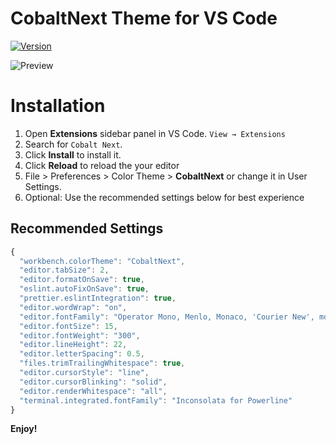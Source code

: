 # CobaltNext Theme for VS Code
[![Version](https://vsmarketplacebadge.apphb.com/version/dline.CobaltNext.svg)](https://marketplace.visualstudio.com/items?itemName=dline.CobaltNext)

![Preview](https://raw.githubusercontent.com/davidleininger/cobaltnext-vscode/master/images/screenshot.png)

# Installation

1. Open **Extensions** sidebar panel in VS Code. `View → Extensions`
2. Search for `Cobalt Next`.
3. Click **Install** to install it.
4. Click **Reload** to reload the your editor
5. File > Preferences > Color Theme > **CobaltNext** or change it in User Settings.
6. Optional: Use the recommended settings below for best experience

## Recommended Settings

```js
{
  "workbench.colorTheme": "CobaltNext",
  "editor.tabSize": 2,
  "editor.formatOnSave": true,
  "eslint.autoFixOnSave": true,
  "prettier.eslintIntegration": true,
  "editor.wordWrap": "on",
  "editor.fontFamily": "Operator Mono, Menlo, Monaco, 'Courier New', monospace",
  "editor.fontSize": 15,
  "editor.fontWeight": "300",
  "editor.lineHeight": 22,
  "editor.letterSpacing": 0.5,
  "files.trimTrailingWhitespace": true,
  "editor.cursorStyle": "line",
  "editor.cursorBlinking": "solid",
  "editor.renderWhitespace": "all",
  "terminal.integrated.fontFamily": "Inconsolata for Powerline"
}
```

**Enjoy!**